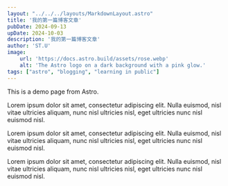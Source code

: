 ```yaml
---
layout: "../../../layouts/MarkdownLayout.astro"
title: '我的第一篇博客文章'
pubDate: 2024-09-13
upDate: 2024-10-03
description: '我的第一篇博客文章'
author: 'ST.U'
image:
    url: 'https://docs.astro.build/assets/rose.webp'
    alt: 'The Astro logo on a dark background with a pink glow.'
tags: ["astro", "blogging", "learning in public"]
---
```



This is a demo page from Astro.

Lorem ipsum dolor sit amet, consectetur adipiscing elit. Nulla euismod, nisl vitae ultricies aliquam, nunc nisl ultricies nisl, eget ultricies nunc nisl euismod nisl.

Lorem ipsum dolor sit amet, consectetur adipiscing elit. Nulla euismod, nisl vitae ultricies aliquam, nunc nisl ultricies nisl, eget ultricies nunc nisl euismod nisl.

Lorem ipsum dolor sit amet, consectetur adipiscing elit. Nulla euismod, nisl vitae ultricies aliquam, nunc nisl ultricies nisl, eget ultricies nunc nisl euismod nisl.
